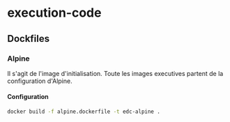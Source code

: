 # execution-code

## Dockfiles

### Alpine 
Il s'agit de l'image d'initialisation. Toute les images executives partent de la configuration d'Alpine. 

#### Configuration
```sh
docker build -f alpine.dockerfile -t edc-alpine . 
```